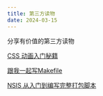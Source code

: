 ```yaml
---
title: 第三方读物
date: 2024-03-15
---
```


分享有价值的第三方读物

[CSS 动画入门秘籍](https://github.com/cssanimation/css-animation-101)

[跟我一起写Makefile](https://github.com/seisman/how-to-write-makefile)

[NSIS 从入门到编写完整打包脚本](https://juejin.cn/post/7207410405857034301)